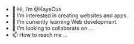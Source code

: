 - 👋 Hi, I’m @KayeCus
- 👀 I’m interested in creating websites and apps.
- 🌱 I’m currently learning Web development.
- 💞️ I’m looking to collaborate on ...
- 📫 How to reach me ...

<!---
KayeCus/KayeCus is a ✨ special ✨ repository because its `README.md` (this file) appears on your GitHub profile.
You can click the Preview link to take a look at your changes.
--->
